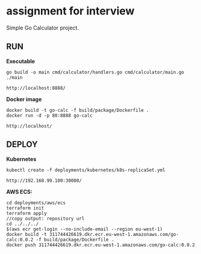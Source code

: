 # assignment for interview

Simple Go Calculator project.

## RUN

**Executable**
```
go build -o main cmd/calculator/handlers.go cmd/calculator/main.go
./main

http://localhost:8888/
```

**Docker image**
```
docker build -t go-calc -f build/package/Dockerfile .
docker run -d -p 80:8888 go-calc

http://localhost/
```

## DEPLOY

**Kubernetes**
```
kubectl create -f deployments/kubernetes/k8s-replicaSet.yml

http://192.168.99.100:30000/
```

**AWS ECS:**
```
cd deployments/aws/ecs
terraform init
terraform apply
//copy output: repository url
cd ../../../
$(aws ecr get-login --no-include-email --region eu-west-1)
docker build -t 311744426619.dkr.ecr.eu-west-1.amazonaws.com/go-calc:0.0.2 -f build/package/Dockerfile .
docker push 311744426619.dkr.ecr.eu-west-1.amazonaws.com/go-calc:0.0.2
```
